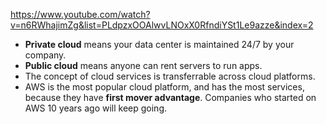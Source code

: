 https://www.youtube.com/watch?v=n6RWhajimZg&list=PLdpzxOOAlwvLNOxX0RfndiYSt1Le9azze&index=2

- **Private cloud** means your data center is maintained 24/7 by your company.
- **Public cloud** means anyone can rent servers to run apps.
- The concept of cloud services is transferrable across cloud platforms.
- AWS is the most popular cloud platform, and has the most services, because they have **first mover advantage**. Companies who started on AWS 10 years ago will keep going.